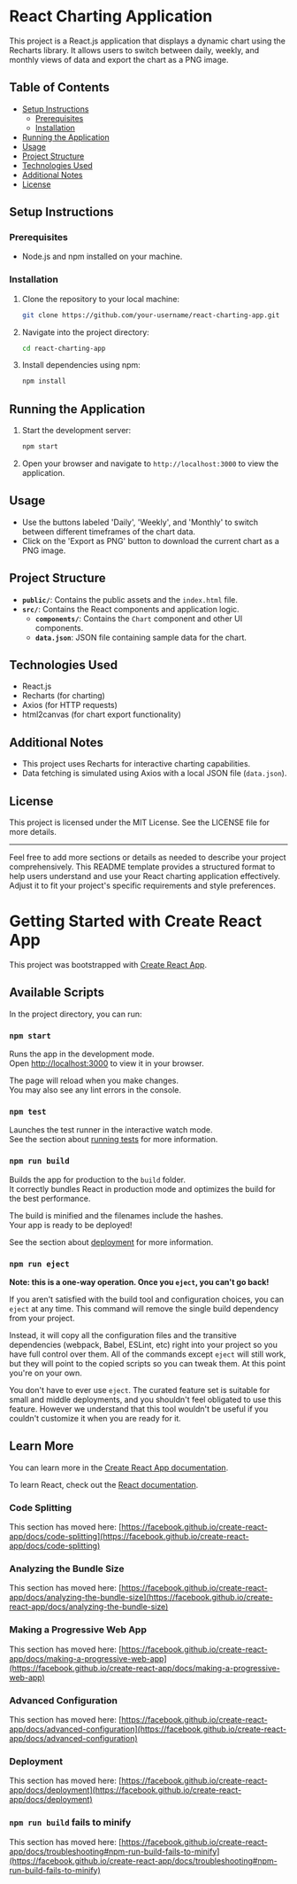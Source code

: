 
# React Charting Application

This project is a React.js application that displays a dynamic chart using the Recharts library. It allows users to switch between daily, weekly, and monthly views of data and export the chart as a PNG image.

## Table of Contents

- [Setup Instructions](#setup-instructions)
  - [Prerequisites](#prerequisites)
  - [Installation](#installation)
- [Running the Application](#running-the-application)
- [Usage](#usage)
- [Project Structure](#project-structure)
- [Technologies Used](#technologies-used)
- [Additional Notes](#additional-notes)
- [License](#license)

## Setup Instructions

### Prerequisites

- Node.js and npm installed on your machine.

### Installation

1. Clone the repository to your local machine:

   ```bash
   git clone https://github.com/your-username/react-charting-app.git
   ```

2. Navigate into the project directory:

   ```bash
   cd react-charting-app
   ```

3. Install dependencies using npm:

   ```bash
   npm install
   ```

## Running the Application

1. Start the development server:

   ```bash
   npm start
   ```

2. Open your browser and navigate to `http://localhost:3000` to view the application.

## Usage

- Use the buttons labeled 'Daily', 'Weekly', and 'Monthly' to switch between different timeframes of the chart data.
- Click on the 'Export as PNG' button to download the current chart as a PNG image.

## Project Structure

- **`public/`**: Contains the public assets and the `index.html` file.
- **`src/`**: Contains the React components and application logic.
  - **`components/`**: Contains the `Chart` component and other UI components.
  - **`data.json`**: JSON file containing sample data for the chart.

## Technologies Used

- React.js
- Recharts (for charting)
- Axios (for HTTP requests)
- html2canvas (for chart export functionality)

## Additional Notes

- This project uses Recharts for interactive charting capabilities.
- Data fetching is simulated using Axios with a local JSON file (`data.json`).

## License

This project is licensed under the MIT License. See the LICENSE file for more details.

---

Feel free to add more sections or details as needed to describe your project comprehensively. This README template provides a structured format to help users understand and use your React charting application effectively. Adjust it to fit your project's specific requirements and style preferences.





# Getting Started with Create React App

This project was bootstrapped with [Create React App](https://github.com/facebook/create-react-app).

## Available Scripts

In the project directory, you can run:

### `npm start`

Runs the app in the development mode.\
Open [http://localhost:3000](http://localhost:3000) to view it in your browser.

The page will reload when you make changes.\
You may also see any lint errors in the console.

### `npm test`

Launches the test runner in the interactive watch mode.\
See the section about [running tests](https://facebook.github.io/create-react-app/docs/running-tests) for more information.

### `npm run build`

Builds the app for production to the `build` folder.\
It correctly bundles React in production mode and optimizes the build for the best performance.

The build is minified and the filenames include the hashes.\
Your app is ready to be deployed!

See the section about [deployment](https://facebook.github.io/create-react-app/docs/deployment) for more information.

### `npm run eject`

**Note: this is a one-way operation. Once you `eject`, you can't go back!**

If you aren't satisfied with the build tool and configuration choices, you can `eject` at any time. This command will remove the single build dependency from your project.

Instead, it will copy all the configuration files and the transitive dependencies (webpack, Babel, ESLint, etc) right into your project so you have full control over them. All of the commands except `eject` will still work, but they will point to the copied scripts so you can tweak them. At this point you're on your own.

You don't have to ever use `eject`. The curated feature set is suitable for small and middle deployments, and you shouldn't feel obligated to use this feature. However we understand that this tool wouldn't be useful if you couldn't customize it when you are ready for it.

## Learn More

You can learn more in the [Create React App documentation](https://facebook.github.io/create-react-app/docs/getting-started).

To learn React, check out the [React documentation](https://reactjs.org/).

### Code Splitting

This section has moved here: [https://facebook.github.io/create-react-app/docs/code-splitting](https://facebook.github.io/create-react-app/docs/code-splitting)

### Analyzing the Bundle Size

This section has moved here: [https://facebook.github.io/create-react-app/docs/analyzing-the-bundle-size](https://facebook.github.io/create-react-app/docs/analyzing-the-bundle-size)

### Making a Progressive Web App

This section has moved here: [https://facebook.github.io/create-react-app/docs/making-a-progressive-web-app](https://facebook.github.io/create-react-app/docs/making-a-progressive-web-app)

### Advanced Configuration

This section has moved here: [https://facebook.github.io/create-react-app/docs/advanced-configuration](https://facebook.github.io/create-react-app/docs/advanced-configuration)

### Deployment

This section has moved here: [https://facebook.github.io/create-react-app/docs/deployment](https://facebook.github.io/create-react-app/docs/deployment)

### `npm run build` fails to minify

This section has moved here: [https://facebook.github.io/create-react-app/docs/troubleshooting#npm-run-build-fails-to-minify](https://facebook.github.io/create-react-app/docs/troubleshooting#npm-run-build-fails-to-minify)

